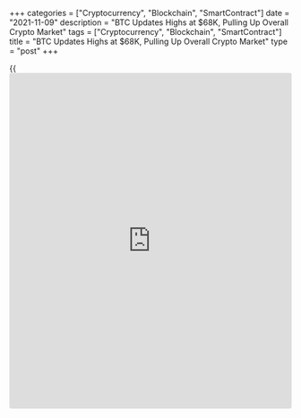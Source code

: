 +++
categories = ["Cryptocurrency", "Blockchain", "SmartContract"]
date = "2021-11-09"
description = "BTC Updates Highs at $68K, Pulling Up Overall Crypto Market"
tags = ["Cryptocurrency", "Blockchain", "SmartContract"]
title = "BTC Updates Highs at $68K, Pulling Up Overall Crypto Market"
type = "post"
+++

{{<iframe id="large-banner" src="https://www.bounty.group/#slide=2.0" width="100%" height="600" scrolling="no" style="border: 0px solid rgb(216, 221, 230); border-radius: 3px;">}}

Bitcoin has added another 3% since Tuesday morning, pushing to all-time
highs above $68K. BTCUSD is up more than 10% in three days of ongoing
growth, dragging its overall crypto market capitalisation and gaining
speculative interest.

CoinMarketCap now puts the value of all cryptocurrencies at 2.944
trillion – one step away from the circular value of 3 trillion.

![BTC Updates Highs at $68K, Pulling Up Overall Crypto Market][1]

On Bitcoin’s [daily](https://www.fintecher.org/2020/03/03/forex-trading-daily-strategy/) charts, the RSI has reached 69, approaching
overbought territory. However, this rarely stops such momentum. Bears
tend to come into play only at the signs of exhaustion of the upside
momentum.

The rest of the whole crypto market is growing slightly slower than
[bitcoin](https://www.letsplayfx.com/blog/forex-for-bitcoin/), with its capitalisation rising 2.7% to $1.658 trillion in the
past 24 hours.

The cryptocurrency Fear and Greed Index rose to 84, moving into “extreme
greed” territory, where we last saw it on October 21, the previous wave
of [bitcoin](https://www.letsplayfx.com/blog/forex-for-bitcoin/)’s highs update.

![BTC Updates Highs at $68K, Pulling Up Overall Crypto Market][2]

This market disposition sets the stage for a continued cryptocurrency
rally, with new highs for [bitcoin](https://www.letsplayfx.com/blog/forex-for-bitcoin/) and a record update for the entire
cryptocurrency market.

As we noted earlier, the prolonged consolidation over the previous weeks
has allowed the bulls to gain strength for the current spurt. The recent
upside momentum could potentially extend to above $83K, up 22% from
current levels.

At the same time, meaningful upside and retracement momentum for the
entire crypto market suggests a less significant upside potential to
$3.1 trillion, up 5.6% from current levels.

_Source:[FXPro][3]_

   1. /files/downloads/6/9/3/693f810163697ad1aaa87e3f70812266_216629c5c82ef409eaea899fe7306e7e.png
   2. /files/downloads/5/9/5/595a40b99546f27ae433db5210d01dad_3824c9e25ecc2014756fa09c6f030459.png
   3. /geturl/index/cf8e575529d847d25fb1749c0e8363e907af9e29/